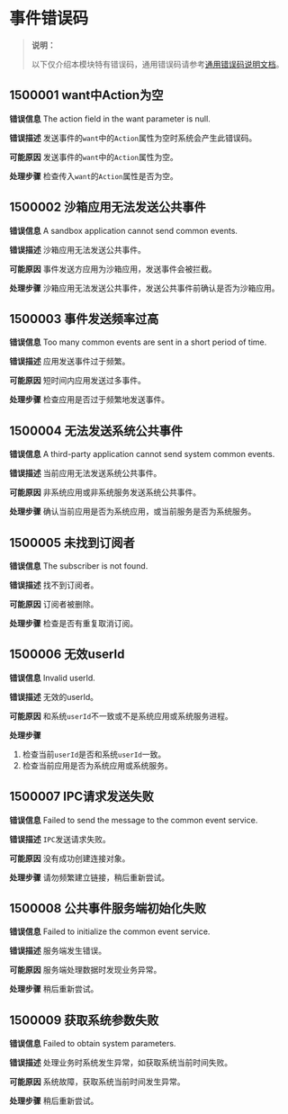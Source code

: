 # 事件错误码

> **说明：**
>
> 以下仅介绍本模块特有错误码，通用错误码请参考[通用错误码说明文档](../errorcode-universal.md)。

## 1500001 want中Action为空

**错误信息**
The action field in the want parameter is null.

**错误描述**
发送事件的`want`中的`Action`属性为空时系统会产生此错误码。

**可能原因**
发送事件的`want`中的`Action`属性为空。

**处理步骤**
检查传入`want`的`Action`属性是否为空。

##  1500002 沙箱应用无法发送公共事件

**错误信息**
A sandbox application cannot send common events.

**错误描述**
沙箱应用无法发送公共事件。

**可能原因**
事件发送方应用为沙箱应用，发送事件会被拦截。

**处理步骤**
沙箱应用无法发送公共事件，发送公共事件前确认是否为沙箱应用。

##  1500003 事件发送频率过高

**错误信息**
Too many common events are sent in a short period of time.

**错误描述**
应用发送事件过于频繁。

**可能原因**
短时间内应用发送过多事件。

**处理步骤**
检查应用是否过于频繁地发送事件。

##  1500004 无法发送系统公共事件

**错误信息**
A third-party application cannot send system common events.

**错误描述**
当前应用无法发送系统公共事件。

**可能原因**
非系统应用或非系统服务发送系统公共事件。

**处理步骤**
确认当前应用是否为系统应用，或当前服务是否为系统服务。

##  1500005 未找到订阅者

**错误信息**
The subscriber is not found.

**错误描述**
找不到订阅者。

**可能原因**
订阅者被删除。

**处理步骤**
检查是否有重复取消订阅。

##  1500006 无效userId

**错误信息**
Invalid userId.

**错误描述**
无效的userId。

**可能原因**
和系统`userId`不一致或不是系统应用或系统服务进程。

**处理步骤**
1. 检查当前`userId`是否和系统`userId`一致。
2. 检查当前应用是否为系统应用或系统服务。

##  1500007 IPC请求发送失败

**错误信息**
Failed to send the message to the common event service.

**错误描述**
`IPC`发送请求失败。

**可能原因**
没有成功创建连接对象。

**处理步骤**
请勿频繁建立链接，稍后重新尝试。

##  1500008 公共事件服务端初始化失败

**错误信息**
Failed to initialize the common event service.

**错误描述**
服务端发生错误。

**可能原因**
服务端处理数据时发现业务异常。

**处理步骤**
稍后重新尝试。

##  1500009 获取系统参数失败

**错误信息**
Failed to obtain system parameters.

**错误描述**
处理业务时系统发生异常，如获取系统当前时间失败。

**可能原因**
系统故障，获取系统当前时间发生异常。

**处理步骤**
稍后重新尝试。
